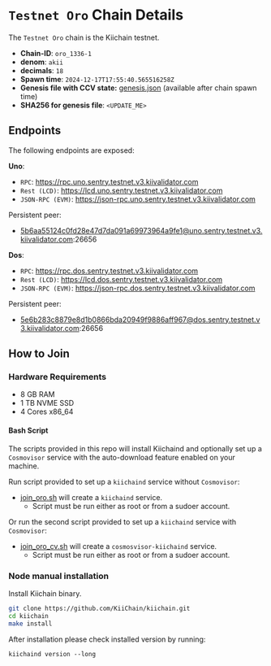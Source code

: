 # `Testnet Oro` Chain Details

The `Testnet Oro` chain is the Kiichain testnet.

- **Chain-ID**: `oro_1336-1`
- **denom**: `akii`
- **decimals**: `18`
- **Spawn time**: `2024-12-17T17:55:40.565516258Z`
- **Genesis file with CCV state:** [genesis.json](./genesis.json) (available after chain spawn time)
- **SHA256 for genesis file**: `<UPDATE_ME>`

## Endpoints

The following endpoints are exposed:

**Uno**:

- `RPC`: https://rpc.uno.sentry.testnet.v3.kiivalidator.com
- `Rest (LCD)`: https://lcd.uno.sentry.testnet.v3.kiivalidator.com
- `JSON-RPC (EVM)`: https://json-rpc.uno.sentry.testnet.v3.kiivalidator.com

Persistent peer:

- 5b6aa55124c0fd28e47d7da091a69973964a9fe1@uno.sentry.testnet.v3.kiivalidator.com:26656

**Dos**:

- `RPC`: https://rpc.dos.sentry.testnet.v3.kiivalidator.com
- `Rest (LCD)`: https://lcd.dos.sentry.testnet.v3.kiivalidator.com
- `JSON-RPC (EVM)`: https://json-rpc.dos.sentry.testnet.v3.kiivalidator.com

Persistent peer:

- 5e6b283c8879e8d1b0866bda20949f9886aff967@dos.sentry.testnet.v3.kiivalidator.com:26656

## How to Join

### Hardware Requirements

- 8 GB RAM
- 1 TB NVME SSD
- 4 Cores x86_64

#### Bash Script

The scripts provided in this repo will install Kiichaind and optionally set up a `Cosmovisor` service with the auto-download feature enabled on your machine.

Run script provided to set up a `kiichaind` service without `Cosmovisor`:

- [join_oro.sh](./join_oro.sh) will create a `kiichaind` service.
  - Script must be run either as root or from a sudoer account.

Or run the second script provided to set up a `kiichaind` service with `Cosmovisor`:

- [join_oro_cv.sh](./join_oro_cv.sh) will create a `cosmosvisor-kiichaind` service.
  - Script must be run either as root or from a sudoer account.

### Node manual installation

Install Kiichain binary.

```bash
git clone https://github.com/KiiChain/kiichain.git
cd kiichain
make install
```

After installation please check installed version by running:

`kiichaind version --long`
